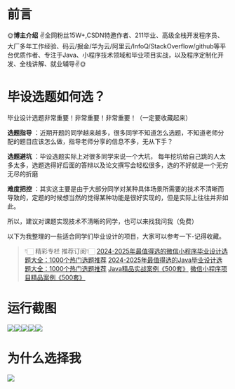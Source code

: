 # 前言

🌞**博主介绍**
✌全网粉丝15W+,CSDN特邀作者、211毕业、高级全栈开发程序员、大厂多年工作经验、码云/掘金/华为云/阿里云/InfoQ/StackOverflow/github等平台优质作者、专注于Java、小程序技术领域和毕业项目实战，以及程序定制化开发、全栈讲解、就业辅导✌🌞

# 毕设选题如何选？

毕业设计选题非常重要！非常重要！非常重要！（一定要收藏起来）

**选题指导** ：近期开题的同学越来越多，很多同学不知道怎么选题，不知道老师分配的题目应该怎么做，指导老师分享的信息不多，无从下手？

**选题避坑** ：毕设选题实际上对很多同学来说一个大坑，
每年挖坑给自己跳的人太多太多，选题选得好后面的答辩以及论文撰写会轻松很多，选的不好就是一个无穷无尽的折磨

**难度把控** ：其实这主要是由于大部分同学对某种具体场景所需要的技术不清晰而导致的，定题的时候想当然的觉得某种功能是很好实现的，但是实际上往往并非如此。

所以，建议对课题实现技术不清晰的同学，也可以来找我问我（免费）

以下为我整理的一些适合同学们毕业设计的项目，大家可以参考一下-记得收藏。

> 👇🏻 精彩专栏 推荐订阅👇🏻
> [2024-2025年最值得选的微信小程序毕业设计选题大全：1000个热门选题推荐](https://www.yuque.com/cxycsx/bve3ul)
> [2024-2025年最值得选的Java毕业设计选题大全：1000个热门选题推荐](https://www.yuque.com/cxycsx/bve3ul)
> [Java精品实战案例《500套》](https://www.yuque.com/cxycsx/bve3ul)
> [微信小程序项目精品案例《500套》](https://www.yuque.com/cxycsx/bve3ul)

# 运行截图

![](http://www.bysj52.com/uploadfile/ueditor/image/202306/%E6%AF%95%E8%AE%BEssm077%E9%93%81%E5%B2%AD%E6%B2%B3%E5%8C%BB%E9%99%A2%E5%8C%BB%E6%82%A3%E7%AE%A1%E7%90%86%E7%B3%BB%E7%BB%9F+vue%E6%AF%95%E4%B8%9A%E8%AE%BE%E8%AE%A1/4.png)![](http://www.bysj52.com/uploadfile/ueditor/image/202306/%E6%AF%95%E8%AE%BEssm077%E9%93%81%E5%B2%AD%E6%B2%B3%E5%8C%BB%E9%99%A2%E5%8C%BB%E6%82%A3%E7%AE%A1%E7%90%86%E7%B3%BB%E7%BB%9F+vue%E6%AF%95%E4%B8%9A%E8%AE%BE%E8%AE%A1/5.png)![](http://www.bysj52.com/uploadfile/ueditor/image/202306/%E6%AF%95%E8%AE%BEssm077%E9%93%81%E5%B2%AD%E6%B2%B3%E5%8C%BB%E9%99%A2%E5%8C%BB%E6%82%A3%E7%AE%A1%E7%90%86%E7%B3%BB%E7%BB%9F+vue%E6%AF%95%E4%B8%9A%E8%AE%BE%E8%AE%A1/1.png)![](http://www.bysj52.com/uploadfile/ueditor/image/202306/%E6%AF%95%E8%AE%BEssm077%E9%93%81%E5%B2%AD%E6%B2%B3%E5%8C%BB%E9%99%A2%E5%8C%BB%E6%82%A3%E7%AE%A1%E7%90%86%E7%B3%BB%E7%BB%9F+vue%E6%AF%95%E4%B8%9A%E8%AE%BE%E8%AE%A1/3.png)![](http://www.bysj52.com/uploadfile/ueditor/image/202306/%E6%AF%95%E8%AE%BEssm077%E9%93%81%E5%B2%AD%E6%B2%B3%E5%8C%BB%E9%99%A2%E5%8C%BB%E6%82%A3%E7%AE%A1%E7%90%86%E7%B3%BB%E7%BB%9F+vue%E6%AF%95%E4%B8%9A%E8%AE%BE%E8%AE%A1/2.png)

# 为什么选择我

![](http://upload.cxycsx.vip/%E6%9C%AA%E5%91%BD%E5%90%8D__2024-09-06+10_52_44.jpg)

